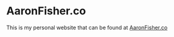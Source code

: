 AaronFisher.co
=========

This is my personal website that can be found at [AaronFisher.co](http://aaronfisher.co)
